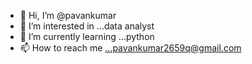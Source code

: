 - 👋 Hi, I’m @pavankumar
- 👀 I’m interested in ...data analyst
- 🌱 I’m currently learning ...python
- 📫 How to reach me ...pavankumar2659q@gmail.com

<!---
pavankumar6174q/pavankumar6174q is a ✨ special ✨ repository because its `README.md` (this file) appears on your GitHub profile.
You can click the Preview link to take a look at your changes.
--->

